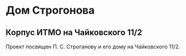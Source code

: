 # Дом Строгонова
## Корпус ИТМО на Чайковского 11/2

Проект посвящен П. С. Строганову и его дому на Чайковского 11/2. 